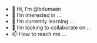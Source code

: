 - 👋 Hi, I’m @bdumaan
- 👀 I’m interested in ...
- 🌱 I’m currently learning ...
- 💞️ I’m looking to collaborate on ...
- 📫 How to reach me ...

<!---
bdumaan/bdumaan is a ✨ special ✨ repository because its `README.md` (this file) appears on your GitHub profile.
You can click the Preview link to take a look at your changes.
--->
